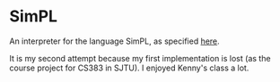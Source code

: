 # SimPL
An interpreter for the language SimPL, as specified [here](http://adapt.seiee.sjtu.edu.cn/~xusheng/cs383/spec-4.3.pdf).

It is my second attempt because my first implementation is lost (as the course project for CS383 in SJTU). I enjoyed Kenny's class a lot.
